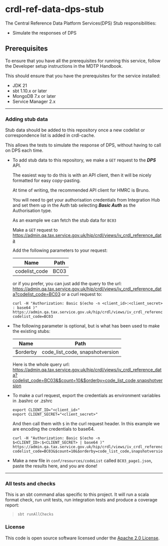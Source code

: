 
# crdl-ref-data-dps-stub

The Central Reference Data Platform Services(DPS) Stub responsibilities:
* Simulate the responses of DPS

## Prerequisites

To ensure that you have all the prerequisites for running this service, follow the Developer setup instructions in the MDTP Handbook.

This should ensure that you have the prerequisites for the service installed:

* JDK 21
* sbt 1.10.x or later
* MongoDB 7.x or later
* Service Manager 2.x

---

### Adding stub data

Stub data should be added to this repository once a new codelist or correspondence list is added in crdl-cache.

This allows the tests to simulate the response of DPS, without having to call on DPS each time.

* To add stub data to this repository, we make a `GET` request to the ***DPS*** API.

  The easiest way to do this is with an API client, then it will be nicely formatted for easy copy-pasting.
  
  At time of writing, the recommended API client for HMRC is Bruno.

  You will need to get your authorisation credentials from Integration Hub and set them up in the Auth tab selecting ***Basic Auth*** as the Authorisation type.

  As an example we can fetch the stub data for `BC03` 

  Make a `GET` request to https://admin.qa.tax.service.gov.uk/hip/crdl/views/iv_crdl_reference_data

  Add the following parameters to your request:

  | Name          | Path                                   |
  |---------------|----------------------------------------|
  | codelist_code | BC03                                   |

  or if you prefer, you can just add the query to the url: https://admin.qa.tax.service.gov.uk/hip/crdl/views/iv_crdl_reference_data?codelist_code=BC03
  or a curl request to:
  
  ```shell
  curl -H "Authorization: Basic $(echo -n <client_id>:<client_secret> : base64 )" https://admin.qa.tax.service.gov.uk/hip/crdl/views/iv_crdl_reference_data?codelist_code=BC03
  ```

* The following parameter is optional, but is what has been used to make the existing stubs:

  | Name          | Path                             |
  |---------------|----------------------------------|
  | $orderby      | code_list_code, snapshotversion  |

  Here is the whole query url: https://admin.qa.tax.service.gov.uk/hip/crdl/views/iv_crdl_reference_data?codelist_code=BC03&$count=10&$orderby=code_list_code,snapshotversion  


* To make a curl request, export the credentials as environment variables in .bashrc or .zshrc
  ```shell
  export CLIENT_ID="<client_id>"
  export CLIENT_SECRET="<client_secret>"
  ```
  And then call them with `$` in the curl request header. In this example we are encoding the credentials to base64.
  
  ```shell
  curl -H "Authorization: Basic $(echo -n $<CLIENT_ID>:$<CLIENT_SECRET> | base64 )" https://admin.qa.tax.service.gov.uk/hip/crdl/views/iv_crdl_reference_data?codelist_code=BC03&$count=10&$orderby=code_list_code,snapshotversion
  ```

* Make a new file in `conf/resources/codeList` called `BC03_page1.json`, paste the results here, and you are done!

---

### All tests and checks
This is an sbt command alias specific to this project. It will run a scala format
check, run unit tests, run integration tests and produce a coverage report:
> `sbt runAllChecks`

### License

This code is open source software licensed under the [Apache 2.0 License]("http://www.apache.org/licenses/LICENSE-2.0.html").